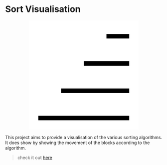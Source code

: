 # Sort Visualisation

<p align="center">  <img width="350" height="350" src="https://github.com/Vikramadtya/visualizer/blob/main/public/icons/logo.svg">  </p>

This project aims to provide a visualisation of the various sorting algorithms. It does show by showing the movement of the blocks according to the algorithm.

> check it out [here](https://visualizer-woad.vercel.app)
